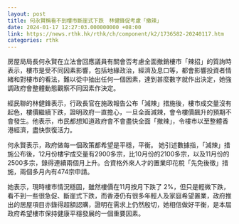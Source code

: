 ```yaml
---
layout: post
title: 何永賢稱看不到樓市斷崖式下跌　林健鋒促考慮「撤辣」
date: 2024-01-17 12:27:03.000000000 +08:00
link: https://news.rthk.hk/rthk/ch/component/k2/1736582-20240117.htm
categories: rthk
---
```


房屋局局長何永賢在立法會回應議員有關會否考慮全面撤銷樓市「辣招」的質詢時表示，樓市是受不同因素影響，包括地緣政治，經濟及息口等，都會影響投資者情緒和對樓市的看法，難以從中抽出任何一個因素，達到甚麼數字就作出決定，她強調政府會整體動態觀察不同因素作決定。

經民聯的林健鋒表示，行政長官在施政報告公布「減辣」措施後，樓市成交量沒有起色，樓價繼續下跌，證明政府一直擔心，一旦全面減辣，會令樓價飆升的預期不會發生。他表示，市民都想知道政府會不會盡快全面「撤辣」，令樓市以至整體香港經濟，盡快恢復活力。

何永賢表示，政府做每一個政策都希望是平穩，平衡。 她引述數據指，「減辣」措施公布後，12月份樓宇成交量有2900多宗，比10月份的2100多宗，以及11月份的2500多宗，錄得連續兩個月上升。合資格外來人才的置業印花稅「先免後徵」措施，兩個多月內有474宗申請。

她表示，現時樓市情況穩固，雖然樓價在11月按月下跌了 2%，但只是輕微下跌，看不到一些很急促、斷崖式下跌，而香港仍有很多年輕人及家庭希望置業，政府推出的居屋項目亦錄得超額認購，證明在需求上仍然殷切，她相信做好平衡，是本屆政府希望樓市保持健康平穩發展的一個重要因素。
